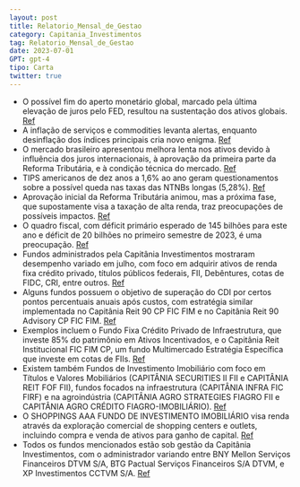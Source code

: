 ```yaml
---
layout: post
title: Relatorio_Mensal_de_Gestao
category: Capitania_Investimentos
tag: Relatorio_Mensal_de_Gestao
date: 2023-07-01
GPT: gpt-4
tipo: Carta
twitter: true
---
```


- O possível fim do aperto monetário global, marcado pela última elevação de juros pelo FED, resultou na sustentação dos ativos globais.
<a href="#" onclick="search_on_pdf('foi interpretada como o início do fim do aperto monetário no mundo, o que fez o mês terminar com sus')">Ref</a>
- A inflação de serviços e commodities levanta alertas, enquanto desinflação dos índices principais cria novo enigma.
<a href="#" onclick="search_on_pdf('juros mais altos desde aqueles que estouraram a bolha dot-com 22 anos atrás, parece disposto a olhar')">Ref</a>
- O mercado brasileiro apresentou melhora lenta nos ativos devido à influência dos juros internacionais, à aprovação da primeira parte da Reforma Tributária, e à condição técnica do mercado.
<a href="#" onclick="search_on_pdf('valorizou-se 1,3%.Três fatores explicam essa redução de ritmo: os juros internacionais, a aprovação')">Ref</a>
- TIPS americanos de dez anos a 1,6% ao ano geram questionamentos sobre a possível queda nas taxas das NTNBs longas (5,28%).
<a href="#" onclick="search_on_pdf('Com os TIPS americanos de dez anos pagando 1,6% ao ano e visitando 2% com mais frequência que o conf')">Ref</a>
- Aprovação inicial da Reforma Tributária animou, mas a próxima fase, que supostamente visa a taxação de alta renda, traz preocupações de possíveis impactos.
<a href="#" onclick="search_on_pdf('A aprovação da primeira parte da Reforma Tributária – a rigor uma carta de boas intenções que começa')">Ref</a>
- O quadro fiscal, com déficit primário esperado de 145 bilhões para este ano e déficit de 20 bilhões no primeiro semestre de 2023, é uma preocupação.
<a href="#" onclick="search_on_pdf('neste ano, o déficit de 20 bilhões do primeiro semestre de 2023 ainda é um lembrete amargo comparado')">Ref</a>
- Fundos administrados pela Capitânia Investimentos mostraram desempenho variado em julho, com foco em adquirir ativos de renda fixa crédito privado, títulos públicos federais, FII, Debêntures, cotas de FIDC, CRI, entre outros. 
<a href="#" onclick="search_on_pdf('adquirir ativos de renda fixa crédito privado, FII e títulos públicosfederais. O objetivo é alocar ')">Ref</a>
- Alguns fundos possuem o objetivo de superação do CDI por certos pontos percentuais anuais após custos, com estratégia similar implementada no Capitânia Reit 90 CP FIC FIM e no Capitânia Reit 90 Advisory CP FIC FIM.
<a href="#" onclick="search_on_pdf('117% do CDI.O Capitânia Premium 45 FIC FIRF CP é um fundo de Renda FixaCrédito Privado com liquide')">Ref</a>
- Exemplos incluem o Fundo Fixa Crédito Privado de Infraestrutura, que investe 85% do patrimônio em Ativos Incentivados, e o Capitânia Reit Institucional FIC FIM CP, um fundo Multimercado Estratégia Específica que investe em cotas de FIIs.
<a href="#" onclick="search_on_pdf('CARACTERÍSTICASO “CAPITÂNIA INFRA FIC FIRF” é um Fundo de Investimento em Cotas de Fundos Incentiva')">Ref</a>
- Existem também Fundos de Investimento Imobiliário com foco em Títulos e Valores Mobiliários (CAPITÂNIA SECURITIES II FII e CAPITÂNIA REIT FOF FII), fundos focados na infraestrutura (CAPITÂNIA INFRA FIC FIRF) e na agroindústria (CAPITÂNIA AGRO STRATEGIES FIAGRO FII e CAPITÂNIA AGRO CRÉDITO FIAGRO-IMOBILIÁRIO).
<a href="#" onclick="search_on_pdf('https://capitaniainvestimentos.com.br/wp-content/uploads/relatorios/relatorio-mensal-capitania-secu')">Ref</a>
- O SHOPPINGS AAA FUNDO DE INVESTIMENTO IMOBILIÁRIO visa renda através da exploração comercial de shopping centers e outlets, incluindo compra e venda de ativos para ganho de capital.
<a href="#" onclick="search_on_pdf('CARACTERÍSTICASO “SHOPPINGS AAA FUNDO DE INVESTIMENTO IMOBILIÁRIO” é um Fundo de Investimento Imobi')">Ref</a>
- Todos os fundos mencionados estão sob gestão da Capitânia Investimentos, com o administrador variando entre BNY Mellon Serviços Financeiros DTVM S/A, BTG Pactual Serviços Financeiros S/A DTVM, e XP Investimentos CCTVM S/A.
<a href="#" onclick="search_on_pdf('Início do FundoCódigo BOVESPAGestorCapitânia InvestimentosAdministradorBTG Pactual Serviços Fin')">Ref</a>
